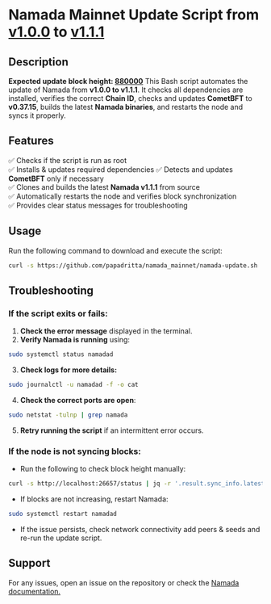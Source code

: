 # Namada Mainnet Update Script from [v1.0.0]() to [v1.1.1]()

## Description
**Expected update block height: [880000](https://namada.valopers.com/blocks/880000)**
This Bash script automates the update of Namada from **v1.0.0 to v1.1.1**. It checks all dependencies are installed, verifies the correct **Chain ID**, checks and updates **CometBFT** to **v0.37.15**, builds the latest **Namada binaries**, and restarts the node and syncs it properly.

## Features
✅ Checks if the script is run as root  
✅ Installs & updates required dependencies 
✅ Detects and updates **CometBFT** only if necessary  
✅ Clones and builds the latest **Namada v1.1.1** from source  
✅ Automatically restarts the node and verifies block synchronization  
✅ Provides clear status messages for troubleshooting  

## Usage
Run the following command to download and execute the script:
```bash
curl -s https://github.com/papadritta/namada_mainnet/namada-update.sh | bash
```

## Troubleshooting
### If the script exits or fails:
1. **Check the error message** displayed in the terminal.
2. **Verify Namada is running** using:
```bash
sudo systemctl status namadad
```
3. **Check logs for more details:**
```bash
sudo journalctl -u namadad -f -o cat
```
4. **Check the correct ports are open**:
```bash
sudo netstat -tulnp | grep namada
```
5. **Retry running the script** if an intermittent error occurs.

### If the node is not syncing blocks:
- Run the following to check block height manually:
```bash
curl -s http://localhost:26657/status | jq -r '.result.sync_info.latest_block_height'
```
- If blocks are not increasing, restart Namada:
```bash
sudo systemctl restart namadad
```
- If the issue persists, check network connectivity add peers & seeds and re-run the update script.

## Support
For any issues, open an issue on the repository or check the [Namada documentation.]()

